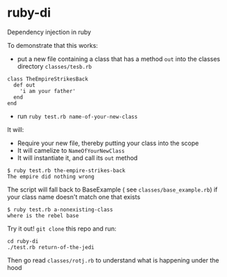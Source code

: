 # ruby-di
Dependency injection in ruby

To demonstrate that this works:
  - put a new file containing a class that has a method `out` into the classes directory
`classes/tesb.rb`
```
class TheEmpireStrikesBack
  def out
    'i am your father'
  end
end
```
  - run `ruby test.rb name-of-your-new-class`
   
It will:
  - Require your new file, thereby putting your class into the scope
  - It will camelize to `NameOfYourNewClass`
  - It will instantiate it, and call its `out` method
```
$ ruby test.rb the-empire-strikes-back
The empire did nothing wrong
```
  
The script will fall back to BaseExample ( see `classes/base_example.rb`) if your class name doesn't match one that exists

```
$ ruby test.rb a-nonexisting-class
where is the rebel base
```

Try it out!
`git clone` this repo and run:

```
cd ruby-di
./test.rb return-of-the-jedi
```

Then go read `classes/rotj.rb` to understand what is happening under the hood
